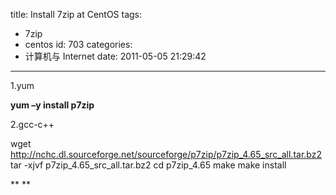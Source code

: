 title: Install 7zip at CentOS
tags:
  - 7zip
  - centos
id: 703
categories:
  - 计算机与 Internet
date: 2011-05-05 21:29:42
---

1.yum

**yum –y install p7zip**

2.gcc-c++

wget http://nchc.dl.sourceforge.net/sourceforge/p7zip/p7zip_4.65_src_all.tar.bz2
tar -xjvf p7zip_4.65_src_all.tar.bz2
cd p7zip_4.65
make
make install

**
**